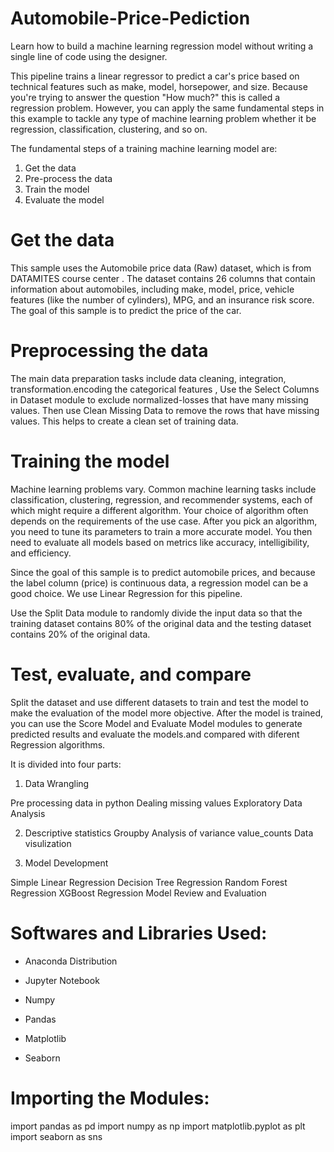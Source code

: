 # Automobile-Price-Pediction
Learn how to build a machine learning regression model without writing a single line of code using the designer.

This pipeline trains a linear regressor to predict a car's price based on technical features such as make, model, horsepower, and size. Because you're trying to answer the question "How much?" this is called a regression problem. However, you can apply the same fundamental steps in this example to tackle any type of machine learning problem whether it be regression, classification, clustering, and so on.

The fundamental steps of a training machine learning model are:

1) Get the data
2) Pre-process the data
3) Train the model
4) Evaluate the model
# Get the data
This sample uses the Automobile price data (Raw) dataset, which is from DATAMITES course center . The dataset contains 26 columns that contain information about automobiles, including make, model, price, vehicle features (like the number of cylinders), MPG, and an insurance risk score. The goal of this sample is to predict the price of the car.
# Preprocessing the data
The main data preparation tasks include data cleaning, integration, transformation.encoding the categorical features , Use the Select Columns in Dataset module to exclude normalized-losses that have many missing values. Then use Clean Missing Data to remove the rows that have missing values. This helps to create a clean set of training data.
# Training the model
Machine learning problems vary. Common machine learning tasks include classification, clustering, regression, and recommender systems, each of which might require a different algorithm. Your choice of algorithm often depends on the requirements of the use case. After you pick an algorithm, you need to tune its parameters to train a more accurate model. You then need to evaluate all models based on metrics like accuracy, intelligibility, and efficiency.

Since the goal of this sample is to predict automobile prices, and because the label column (price) is continuous data, a regression model can be a good choice. We use Linear Regression for this pipeline.

Use the Split Data module to randomly divide the input data so that the training dataset contains 80% of the original data and the testing dataset contains 20% of the original data.
# Test, evaluate, and compare
Split the dataset and use different datasets to train and test the model to make the evaluation of the model more objective.
After the model is trained, you can use the Score Model and Evaluate Model modules to generate predicted results and evaluate the models.and compared with diferent Regression algorithms.

It is divided into four parts:

1) Data Wrangling

Pre processing data in python
Dealing missing values
Exploratory Data Analysis

2) Descriptive statistics
Groupby
Analysis of variance
value_counts
Data visulization

3) Model Development

Simple Linear Regression
Decision Tree Regression 
Random Forest Regression
XGBoost Regression
Model Review and Evaluation

# Softwares and Libraries Used:
- Anaconda Distribution
- Jupyter Notebook

- Numpy
- Pandas
- Matplotlib
- Seaborn

# Importing the Modules:

 import pandas as pd
 import numpy as np
 import matplotlib.pyplot as plt
 import seaborn as sns

